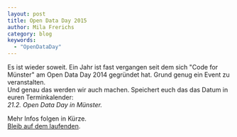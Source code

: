 ```yaml
---
layout: post
title: Open Data Day 2015
author: Mila Frerichs
category: blog
keywords:
  - "OpenDataDay"
---
```

Es ist wieder soweit. Ein Jahr ist fast vergangen seit dem sich "Code
for Münster" am Open Data Day 2014 gegründet hat. Grund genug ein Event
zu veranstalten.  
Und genau das werden wir auch machen. Speichert euch das das Datum in
euren Terminkalender:  
_21.2. Open Data Day in Münster._

Mehr Infos folgen in Kürze.  
[Bleib auf dem
laufenden](https://github.us3.list-manage1.com/subscribe?u=0280dca8af5c7f6308e1e36ae&id=8151d48caa).

